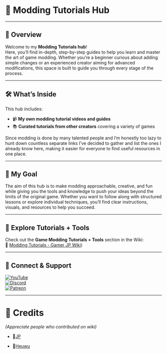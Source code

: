 # 🎯 Modding Tutorials Hub  

---

## 📜 Overview  
Welcome to my **Modding Tutorials hub**!  
Here, you’ll find in-depth, step-by-step guides to help you learn and master the art of game modding. Whether you’re a beginner curious about adding simple changes or an experienced creator aiming for advanced modifications, this space is built to guide you through every stage of the process.  

---

## 🛠 What’s Inside  
This hub includes:  
- 📹 **My own modding tutorial videos and guides**  
- 📚 **Curated tutorials from other creators** covering a variety of games  

Since modding is done by many talented people and I’m honestly too lazy to hunt down countless separate links I’ve decided to gather and list the ones I already know here, making it easier for everyone to find useful resources in one place.  

---

## 🎨 My Goal  
The aim of this hub is to make modding approachable, creative, and fun while giving you the tools and knowledge to push your ideas beyond the limits of the original game. Whether you want to follow along with structured lessons or explore individual techniques, you’ll find clear instructions, visuals, and resources to help you succeed.  

---

## 📂 Explore Tutorials + Tools  
Check out the **Game Modding Tutorials + Tools** section in the Wiki:  
🔗 [Modding Tutorials - Gamer JP Wiki](https://github.com/jpthebaby/ModdingTutorials/wiki))  

---

## 💬 Connect & Support  

[![YouTube](https://img.shields.io/badge/YouTube-FF0000?style=for-the-badge&logo=youtube&logoColor=white)](https://youtube.com/yourchannel)  
[![Discord](https://img.shields.io/badge/Discord-5865F2?style=for-the-badge&logo=discord&logoColor=white)](https://discord.gg/yourdiscordlink)  
[![Patreon](https://img.shields.io/badge/Patreon-FF424D?style=for-the-badge&logo=patreon&logoColor=white)](https://patreon.com/yourpatreon)  

---

# 🎉 Credits
*(Appreciate people who contributed on wiki)*  

- 🎀[JP](https://github.com/jpthebaby)

- 🎀[Heuwu](https://github.com/StellarBladeModding)
